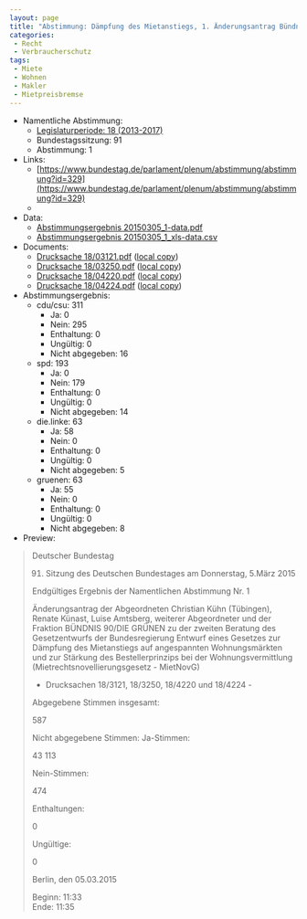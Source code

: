 ```yaml
---
layout: page
title: "Abstimmung: Dämpfung des Mietanstiegs, 1. Änderungsantrag Bündnis 90/Die Grünen"
categories:
 - Recht
 - Verbraucherschutz
tags:
 - Miete
 - Wohnen
 - Makler
 - Mietpreisbremse
---
```


* Namentliche Abstimmung:
    * [Legislaturperiode: 18 (2013-2017)](https://de.wikipedia.org/wiki/18._Deutscher_Bundestag)
    * Bundestagssitzung: 91
    * Abstimmung: 1
* Links: 
    * [https://www.bundestag.de/parlament/plenum/abstimmung/abstimmung?id=329](https://www.bundestag.de/parlament/plenum/abstimmung/abstimmung?id=329)
    * 
* Data: 
    * [Abstimmungsergebnis 20150305_1-data.pdf](/res/abstimmungsliste/20150305_1-data.pdf)
    * [Abstimmungsergebnis 20150305_1_xls-data.csv](/res/abstimmungsliste/analyses/20150305_1_xls-data.csv)
* Documents: 
    * [Drucksache 18/03121.pdf](http://dip21.bundestag.de/dip21/btd/18/031/1803121.pdf) ([local copy](/res/abstimmungsdaten/018-091-01/1803121.pdf))
    * [Drucksache 18/03250.pdf](http://dip21.bundestag.de/dip21/btd/18/032/1803250.pdf) ([local copy](/res/abstimmungsdaten/018-091-01/1803250.pdf))
    * [Drucksache 18/04220.pdf](http://dip21.bundestag.de/dip21/btd/18/042/1804220.pdf) ([local copy](/res/abstimmungsdaten/018-091-01/1804220.pdf))
    * [Drucksache 18/04224.pdf](http://dip21.bundestag.de/dip21/btd/18/042/1804224.pdf) ([local copy](/res/abstimmungsdaten/018-091-01/1804224.pdf))
* Abstimmungsergebnis:
    * cdu/csu: 311
        * Ja: 0
        * Nein: 295
        * Enthaltung: 0
        * Ungültig: 0
        * Nicht abgegeben: 16
    * spd: 193
        * Ja: 0
        * Nein: 179
        * Enthaltung: 0
        * Ungültig: 0
        * Nicht abgegeben: 14
    * die.linke: 63
        * Ja: 58
        * Nein: 0
        * Enthaltung: 0
        * Ungültig: 0
        * Nicht abgegeben: 5
    * gruenen: 63
        * Ja: 55
        * Nein: 0
        * Enthaltung: 0
        * Ungültig: 0
        * Nicht abgegeben: 8
* Preview: 
> Deutscher Bundestag
> 
> 91. Sitzung des Deutschen Bundestages
> am Donnerstag, 5.März 2015
> 
> Endgültiges Ergebnis der Namentlichen Abstimmung Nr. 1
> 
> Änderungsantrag der Abgeordneten Christian Kühn (Tübingen), Renate Künast, Luise
> Amtsberg, weiterer Abgeordneter und der Fraktion BÜNDNIS 90/DIE GRÜNEN
> zu der zweiten Beratung des Gesetzentwurfs der Bundesregierung
> Entwurf eines Gesetzes zur Dämpfung des Mietanstiegs auf angespannten
> Wohnungsmärkten und zur Stärkung des Bestellerprinzips bei der Wohnungsvermittlung
> (Mietrechtsnovellierungsgesetz - MietNovG)
> - Drucksachen 18/3121, 18/3250, 18/4220 und 18/4224 -
> 
> Abgegebene Stimmen insgesamt:
> 
> 587
> 
> Nicht abgegebene Stimmen:
> Ja-Stimmen:
> 
> 43
> 113
> 
> Nein-Stimmen:
> 
> 474
> 
> Enthaltungen:
> 
> 0
> 
> Ungültige:
> 
> 0
> 
> Berlin, den 05.03.2015
> 
> Beginn: 11:33  
> Ende: 11:35
